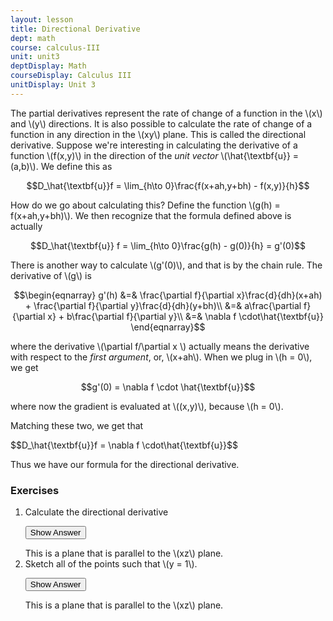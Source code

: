 ```yaml
---
layout: lesson
title: Directional Derivative
dept: math
course: calculus-III
unit: unit3
deptDisplay: Math
courseDisplay: Calculus III
unitDisplay: Unit 3
---
```


The partial derivatives represent the rate of change of a function in the \\(x\\) and \\(y\\) directions. It is also possible to calculate the rate of change of a function in any direction in the \\(xy\\) plane. This is called the directional derivative. Suppose we're interesting in calculating the derivative of a function \\(f(x,y)\\) in the direction of the *unit vector* \\(\hat{\textbf{u}}  = (a,b)\\). We define this as 

$$D_\hat{\textbf{u}}f = \lim_{h\to 0}\frac{f(x+ah,y+bh) - f(x,y)}{h}$$ 

How do we go about calculating this? Define the function \\(g(h) = f(x+ah,y+bh)\\). We then recognize that the formula defined above is actually 

$$D_\hat{\textbf{u}} f = \lim_{h\to 0}\frac{g(h) - g(0)}{h} = g'(0)$$

There is another way to calculate \\(g'(0)\\), and that is by the chain rule. The derivative of \\(g\\) is 

$$\begin{eqnarray}
g'(h) &=& \frac{\partial f}{\partial x}\frac{d}{dh}(x+ah) + \frac{\partial f}{\partial y}\frac{d}{dh}(y+bh)\\
&=& a\frac{\partial f}{\partial x} + b\frac{\partial f}{\partial y}\\
&=& \nabla f \cdot\hat{\textbf{u}}
\end{eqnarray}$$

where the derivative \\(\partial f/\partial x \\) actually means the derivative with respect to the *first argument*, or, \\(x+ah\\). When we plug in \\(h = 0\\), we get 

$$g'(0) = \nabla f \cdot \hat{\textbf{u}}$$

where now the gradient is evaluated at \\((x,y)\\), because \\(h = 0\\).

Matching these two, we get that 

<div class = "result">
$$D_\hat{\textbf{u}}f = \nabla f \cdot\hat{\textbf{u}}$$ </div>

Thus we have our formula for the directional derivative. 

### Exercises

<ol>
<li> <div> Calculate the directional derivative </div>

<button onclick="myFunction('answer2')" class="answerButton">Show Answer</button>
<div  id="answer2" class="answer">
This is a plane that is parallel to the \(xz\) plane. 
</div> </li>
<li> <div> Sketch all of the points such that \(y = 1\). </div>

<button onclick="myFunction('answer2')" class="answerButton">Show Answer</button>
<div  id="answer2" class="answer">
This is a plane that is parallel to the \(xz\) plane. 
</div> </li>
</ol>
